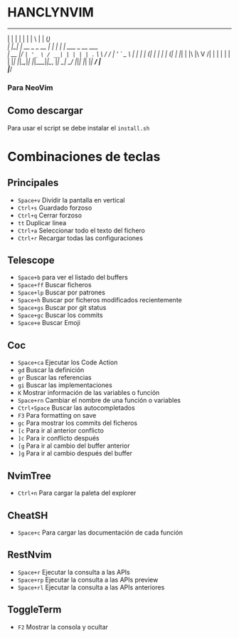# HANCLYNVIM

  _    _                  _       _   _       _           
 | |  | |                | |     | \ | |     (_)          
 | |__| | __ _ _ __   ___| |_   _|  \| |_   ___ _ __ ___  
 |  __  |/ _` | '_ \ / __| | | | | . ` \ \ / / | '_ ` _ \ 
 | |  | | (_| | | | | (__| | |_| | |\  |\ V /| | | | | | |
 |_|  |_|\__,_|_| |_|\___|_|\__, |_| \_| \_/ |_|_| |_| |_|
                             __/ |                        
                            |___/                         


### Para NeoVim

## Como descargar

Para usar el script se debe instalar el `install.sh`

# Combinaciones de teclas

## Principales

- `Space+v` Dividir la pantalla en vertical
- `Ctrl+s` Guardado forzoso
- `Ctrl+q` Cerrar forzoso
- `tt` Duplicar linea
- `Ctrl+a` Seleccionar todo el texto del fichero
- `Ctrl+r` Recargar todas las configuraciones

## Telescope

- `Space+b` para ver el listado del buffers
- `Space+ff` Buscar ficheros
- `Space+lp` Buscar por patrones
- `Space+h` Buscar por ficheros modificados recientemente
- `Space+gs` Buscar por git status
- `Space+gc` Buscar los commits
- `Space+e` Buscar Emoji

## Coc

- `Space+ca` Ejecutar los Code Action
- `gd` Buscar la definición
- `gr` Buscar las referencias
- `gi` Buscar las implementaciones
- `K` Mostrar información de las variables o función
- `Space+rn` Cambiar el nombre de una función o variables
- `Ctrl+Space` Buscar las autocompletados
- `F3` Para formatting on save
- `gc` Para mostrar los commits del ficheros
- `[c` Para ir al anterior conflicto 
- `]c` Para ir conflicto después
- `[g` Para ir al cambio del buffer anterior
- `]g` Para ir al cambio después del buffer


## NvimTree

- `Ctrl+n` Para cargar la paleta del explorer

## CheatSH

- `Space+c` Para cargar las documentación de cada función

## RestNvim

- `Space+r` Ejecutar la consulta a las APIs
- `Space+rp` Ejecutar la consulta a las APIs preview
- `Space+rl` Ejecutar la consulta a las APIs anteriores

## ToggleTerm

- `F2` Mostrar la consola y ocultar
